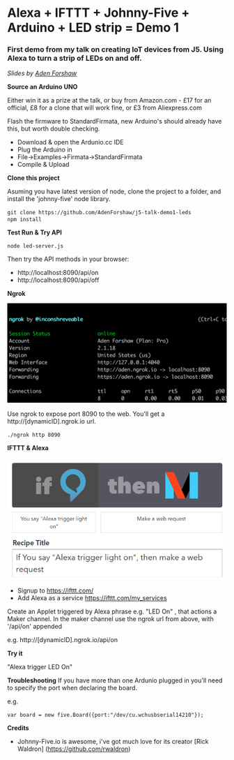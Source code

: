 # Alexa + IFTTT + Johnny-Five + Arduino + LED strip = Demo 1

### First demo from my talk on creating IoT devices from J5. Using Alexa to turn a strip of LEDs on and off.

_Slides by [Aden Forshaw](http://twitter.com/adenforshaw)_

**Source an Arduino UNO**

Either win it as a prize at the talk, or buy from Amazon.com - £17 for an official, £8 for a clone that will work fine, or £3 from Aliexpress.com

Flash the firmware to StandardFirmata, new Arduino's should already have this, but worth double checking.

- Download & open the Ardunio.cc IDE
- Plug the Arduino in
- File->Examples->Firmata->StandardFirmata
- Compile & Upload

**Clone this project**

Asuming you have latest version of node, clone the project to a folder, and install the 'johnny-five' node library.

```
git clone https://github.com/AdenForshaw/j5-talk-demo1-leds
npm install
```
**Test Run & Try API**

```
node led-server.js
```

Then try the API methods in your browser:

- http://localhost:8090/api/on
- http://localhost:8090/api/off

**Ngrok**

![](https://github.com/AdenForshaw/j5-talk-demo1-leds/blob/master/images/Ngrok.png)

Use ngrok to expose port 8090 to the web. You'll get a http://[dynamicID].ngrok.io url.

```
./ngrok http 8090
```



**IFTTT & Alexa**

![](https://github.com/AdenForshaw/j5-talk-demo1-leds/blob/master/images/IFTTT-Alexa-Maker.png)

- Signup to https://ifttt.com/
- Add Alexa as a service https://ifttt.com/my_services

Create an Applet triggered by Alexa phrase e.g. "LED On" , that actions a Maker channel.
In the maker channel use the ngrok url from above, with '/api/on' appended

e.g. http://[dynamicID].ngrok.io/api/on

**Try it**

"Alexa trigger LED On"

**Troubleshooting**
If you have more than one Ardunio plugged in you'll need to specify the port when declaring the board.

e.g. 
```
var board = new five.Board({port:"/dev/cu.wchusbserial14210"});
```

**Credits**

- Johnny-Five.io is awesome, i've got much love for its creator [Rick Waldron] (https://github.com/rwaldron)

